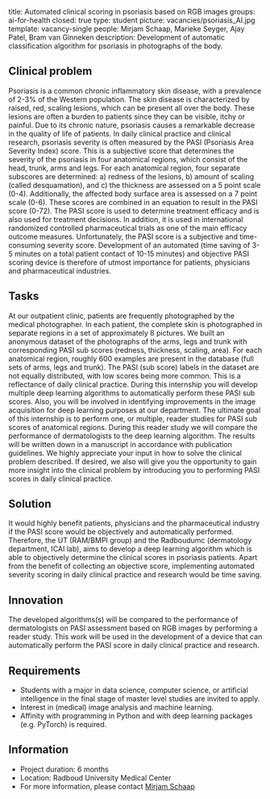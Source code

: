 title: Automated clinical scoring in psoriasis based on RGB images
groups: ai-for-health
closed: true
type: student
picture: vacancies/psoriasis_AI.jpg
template: vacancy-single
people: Mirjam Schaap, Marieke Seyger, Ajay Patel, Bram van Ginneken
description: Development of automatic classification algorithm for psoriasis in photographs of the body.


## Clinical problem

Psoriasis is a common chronic inflammatory skin disease, with a prevalence of 2-3% of the Western population. The skin disease is characterized by raised, red, scaling lesions, which can be present all over the body. These lesions are often a burden to patients since they can be  visible, itchy or painful. Due to its chronic nature, psoriasis causes a remarkable decrease in the quality of life of patients. In daily clinical practice and clinical research, psoriasis severity is often measured by the PASI (Psoriasis Area Severity Index) score. This is a subjective score that determines the severity of the psoriasis in four anatomical regions, which consist of the head, trunk, arms and legs. For each anatomical region, four separate  subscores are determined: a) redness of the lesions, b) amount of scaling (called desquamation), and c) the thickness are assessed on a 5 point scale (0-4). Additionally, the affected body surface area is assessed on a 7 point scale (0-6). These scores are combined in an equation to result in the PASI score (0-72). The PASI score is used to determine treatment efficacy and is also used for treatment decisions. In addition, it is used in international randomized controlled pharmaceutical trials as one of the main efficacy outcome measures. Unfortunately, the PASI score is a subjective and time-consuming severity score. Development of an automated (time saving of 3-5 minutes on a total patient contact of 10-15 minutes) and objective PASI scoring device is therefore of utmost importance for patients, physicians and pharmaceutical industries. 

## Tasks

At our outpatient clinic, patients are frequently photographed by the medical photographer. In each patient, the complete skin is photographed in separate regions in a set of approximately 8 pictures. We built an anonymous dataset of the photographs of the arms, legs and trunk with corresponding PASI sub scores (redness, thickness, scaling, area). For each anatomical region, roughly 600 examples are present in the database (full sets of arms, legs and trunk). The PASI (sub score) labels in the dataset are not equally distributed, with low scores being more common. This is a reflectance of daily clinical practice. During this internship you will develop multiple deep learning algorithms to automatically perform these PASI sub scores. Also, you will be involved in identifying improvements in the image acquisition for deep learning purposes at our department. The ultimate goal of this internship is to perform one, or multiple, reader studies for PASI sub scores of anatomical regions. During this reader study we will compare the performance of dermatologists to the deep learning algorithm. The results will be written down in a manuscript in accordance with publication guidelines. We highly appreciate your input in how to solve the clinical problem described. If desired, we also will give you the opportunity to gain more insight into the clinical problem by introducing you to performing PASI scores in daily clinical practice.  

## Solution

It would highly benefit patients, physicians and the pharmaceutical industry if the PASI score would be objectively and automatically performed. Therefore, the UT (RAM/BMPI group) and the Radboudumc (dermatology department, ICAI lab), aims to develop a deep learning algorithm which is able to objectively determine the clinical scores in psoriasis patients. Apart from the benefit of collecting an objective score, implementing automated severity scoring in daily clinical practice and research would be time saving.

## Innovation
The developed algorithms(s) will be compared to the performance of dermatologists on PASI assessment based on RGB images by performing a reader study. This work will be used in the development of a device that can automatically perform the PASI score in daily clinical practice and research.

## Requirements

- Students with a major in data science, computer science, or artificial intelligence in the final stage of master level studies are invited to apply.
- Interest in (medical) image analysis and machine learning.
- Affinity with programming in Python and with deep learning packages (e.g. PyTorch) is required.

## Information

- Project duration: 6 months
- Location: Radboud University Medical Center
- For more information, please contact [Mirjam Schaap](mailto:Mirjam.Schaap@radboudumc.nl)
